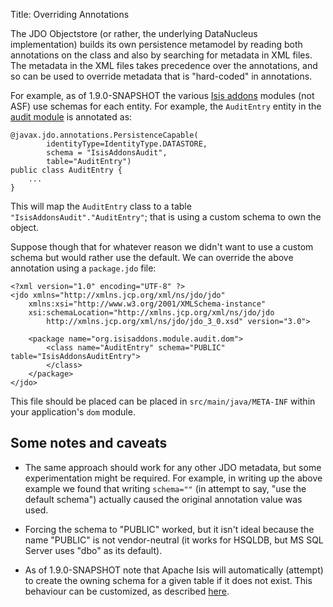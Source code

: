 Title: Overriding Annotations

[//]: # (content copied to _user-guide_more-advanced_assembling)

The JDO Objectstore (or rather, the underlying DataNucleus implementation) builds its own persistence metamodel by
 reading both annotations on the class and also by searching for metadata in XML files.  The metadata in the XML files
 takes precedence over the annotations, and so can be used to override metadata that is "hard-coded" in annotations.

For example, as of 1.9.0-SNAPSHOT the various [Isis addons](http://www.isisaddons.org) modules (not ASF) use schemas
for each entity.  For example, the `AuditEntry` entity in the [audit module](http://github.com/isisaddons/isis-module-audit)
is annotated as:

    @javax.jdo.annotations.PersistenceCapable(
            identityType=IdentityType.DATASTORE,
            schema = "IsisAddonsAudit",
            table="AuditEntry")
    public class AuditEntry {
        ...
    }

This will map the `AuditEntry` class to a table `"IsisAddonsAudit"."AuditEntry"`; that is using a custom schema to own the object.

Suppose though that for whatever reason we didn't want to use a custom schema but would rather use the default.  We can override
the above annotation using a `package.jdo` file:

    <?xml version="1.0" encoding="UTF-8" ?>
    <jdo xmlns="http://xmlns.jcp.org/xml/ns/jdo/jdo"
        xmlns:xsi="http://www.w3.org/2001/XMLSchema-instance"
        xsi:schemaLocation="http://xmlns.jcp.org/xml/ns/jdo/jdo
            http://xmlns.jcp.org/xml/ns/jdo/jdo_3_0.xsd" version="3.0">

        <package name="org.isisaddons.module.audit.dom">
            <class name="AuditEntry" schema="PUBLIC" table="IsisAddonsAuditEntry">
            </class>
        </package>
    </jdo>

This file should be placed can be placed in `src/main/java/META-INF` within your application's `dom` module.

## Some notes and caveats

* The same approach should work for any other JDO metadata, but some experimentation might be required.  For example, in writing up the above example we found that writing `schema=""` (in attempt to say, "use the default schema") actually caused the original annotation value was used.

* Forcing the schema to "PUBLIC" worked, but it isn't ideal because the name "PUBLIC" is not vendor-neutral (it works for HSQLDB, but MS SQL Server uses "dbo" as its default).

* As of 1.9.0-SNAPSHOT note that Apache Isis will automatically (attempt) to create the owning schema for a given table if it does not exist.  This behaviour can be customized, as described [here](./autocreating-schema-objects.html).

